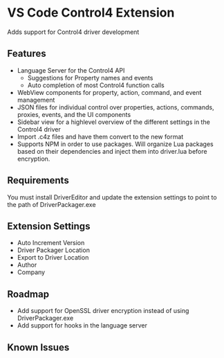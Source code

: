 # VS Code Control4 Extension
Adds support for Control4 driver development

## Features
* Language Server for the Control4 API
  * Suggestions for Property names and events
  * Auto completion of most Control4 function calls
* WebView components for property, action, command, and event management
* JSON files for individual control over properties, actions, commands, proxies, events, and the UI components
* Sidebar view for a highlevel overview of the different settings in the Control4 driver
* Import .c4z files and have them convert to the new format
* Supports NPM in order to use packages. Will organize Lua packages based on their dependencies and inject them into driver.lua before encryption.

## Requirements

You must install DriverEditor and update the extension settings to point to the path of DriverPackager.exe

## Extension Settings
* Auto Increment Version
* Driver Packager Location
* Export to Driver Location
* Author
* Company

## Roadmap
* Add support for OpenSSL driver encryption instead of using DriverPackager.exe
* Add support for hooks in the language server

## Known Issues
